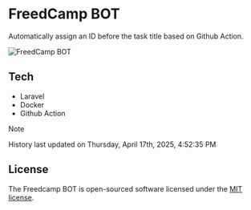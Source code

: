 # FreedCamp BOT

Automatically assign an ID before the task title based on Github Action.

![FreedCamp BOT](https://repository-images.githubusercontent.com/737932867/7d34798b-2680-471c-b089-a78a718d3d6a)

## Tech

- Laravel
- Docker
- Github Action

> [!NOTE]  
> History last updated on Thursday, April 17th, 2025, 4:52:35 PM

## License

The Freedcamp BOT is open-sourced software licensed under the [MIT license](https://opensource.org/licenses/MIT).
